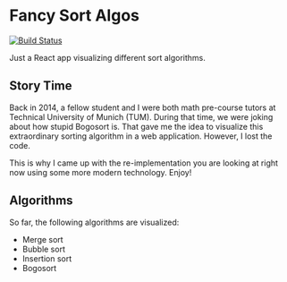 # Fancy Sort Algos

[![Build Status](https://travis-ci.com/srehwald/fancysortalgos.svg?branch=master)](https://travis-ci.com/srehwald/fancysortalgos)

Just a React app visualizing different sort algorithms.

## Story Time

Back in 2014, a fellow student and I were both math pre-course tutors at Technical 
University of 
Munich (TUM). During that time, we were joking about how stupid Bogosort is. That gave me the idea to visualize this 
extraordinary sorting algorithm in a web application. However, I lost the code.

This is why I came up with the re-implementation you are looking at right now using some more modern 
 technology. Enjoy!

## Algorithms

So far, the following algorithms are visualized:

- Merge sort
- Bubble sort
- Insertion sort
- Bogosort